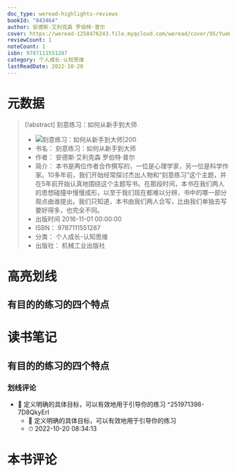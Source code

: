 ```yaml
---
doc_type: weread-highlights-reviews
bookId: "843464"
author: 安德斯·艾利克森 罗伯特·普尔
cover: https://weread-1258476243.file.myqcloud.com/weread/cover/95/YueWen_843464/t7_YueWen_843464.jpg
reviewCount: 1
noteCount: 1
isbn: 9787111551287
category: 个人成长-认知思维
lastReadDate: 2022-10-20
---
```

# 元数据
> [!abstract] 刻意练习：如何从新手到大师
> - ![ 刻意练习：如何从新手到大师|200](https://weread-1258476243.file.myqcloud.com/weread/cover/95/YueWen_843464/t7_YueWen_843464.jpg)
> - 书名： 刻意练习：如何从新手到大师
> - 作者： 安德斯·艾利克森 罗伯特·普尔
> - 简介： 本书是两位作者合作撰写的，一位是心理学家，另一位是科学作家。10多年前，我们开始经常探讨杰出人物和“刻意练习”这个主题，并在5年前开始认真地围绕这个主题写书。在那段时间，本书在我们两人的思想碰撞中慢慢成形，以至于我们现在都难以分辨，书中的哪一部分观点由谁提出。我们只知道，本书由我们两人合写，比由我们单独去写要好得多，也完全不同。
> - 出版时间 2016-11-01 00:00:00
> - ISBN： 9787111551287
> - 分类： 个人成长-认知思维
> - 出版社： 机械工业出版社

# 高亮划线

## 有目的的练习的四个特点

 
# 读书笔记

## 有目的的练习的四个特点

### 划线评论
- 📌 定义明确的具体目标，可以有效地用于引导你的练习  ^251971398-7D8QkyErI
    - 💭 定义明确的具体目标，可以有效地用于引导你的练习
    - ⏱ 2022-10-20 08:34:13
   
# 本书评论
